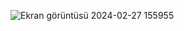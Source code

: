 ![Ekran görüntüsü 2024-02-27 155955](https://github.com/mhmmdpolatt/ReactRouter/assets/139051546/f4c31efc-acc6-458c-bd4f-a648a8406123)
